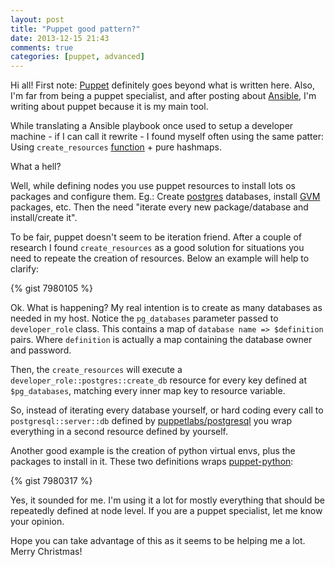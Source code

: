 ```yaml
---
layout: post
title: "Puppet good pattern?"
date: 2013-12-15 21:43
comments: true
categories: [puppet, advanced]
---
```


Hi all! First note:
[Puppet](http://puppetlabs.com/) definitely goes beyond what is written here. Also, I'm far from being a puppet specialist, and after posting about [Ansible](http://www.ansibleworks.com/), I'm writing about puppet because it is my main tool.

While translating a Ansible playbook once used to setup a developer machine - if I can call it rewrite - I found myself often using the same patter: Using `create_resources` [function](http://docs.puppetlabs.com/references/latest/function.html#createresources) + pure hashmaps. 
<!--more-->
What a hell?

Well, while defining nodes you use puppet resources to install lots os packages and configure them. Eg.: Create [postgres](http://www.postgresql.org/) databases, install [GVM](http://gvmtool.net/) packages, etc. Then the need "iterate every new package/database and install/create it".

To be fair, puppet doesn't seem to be iteration friend. After a couple of research I found `create_resources` as a good solution for situations you need to repeate the creation of resources. Below an example will help to clarify:

{% gist 7980105 %}

Ok. What is happening? My real intention is to create as many databases as needed in my host. Notice the `pg_databases` parameter passed to `developer_role` class. This contains a map of `database name => $definition` pairs. Where `definition` is actually a map containing the database owner and password.

Then, the `create_resources` will execute a `developer_role::postgres::create_db` resource for every key defined at `$pg_databases`, matching every inner map key to resource variable.

So, instead of iterating every database yourself, or hard coding every call to `postgresql::server::db` defined by [puppetlabs/postgresql](https://forge.puppetlabs.com/puppetlabs/postgresql) you wrap everything in a second resource defined by yourself.

Another good example is the creation of python virtual envs, plus the packages to install in it. These two definitions wraps [puppet-python](https://github.com/stankevich/puppet-python):

{% gist 7980317 %}

Yes, it sounded for me. I'm using it a lot for mostly everything that should be repeatedly defined at node level. If you are a puppet specialist, let me know your opinion.

Hope you can take advantage of this as it seems to be helping me a lot. Merry Christmas!


